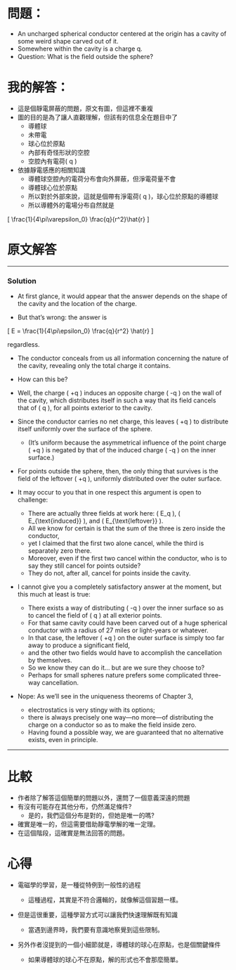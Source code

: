 # 問題：

- An uncharged spherical conductor centered at the origin has a cavity of some weird shape carved out of it. 
- Somewhere within the cavity is a charge q. 
- Question: What is the ﬁeld outside the sphere?

# 我的解答：

- 這是個靜電屏蔽的問題，原文有圖，但這裡不重複
- 圖的目的是為了讓人直觀理解，但該有的信息全在題目中了
  - 導體球
  - 未帶電
  - 球心位於原點
  - 內部有奇怪形狀的空腔
  - 空腔內有電荷\( q \)
- 依據靜電感應的相關知識
  - 導體球空腔內的電荷分布會向外屏蔽，但淨電荷量不會
  - 導體球心位於原點
  - 所以對於外部來說，這就是個帶有淨電荷\( q \)，球心位於原點的導體球
  - 所以導體外的電場分布自然就是
  
\[
\frac{1}{4\pi\varepsilon_0} \frac{q}{r^2}\hat{r}
\]



# 原文解答

---

### Solution

- At first glance, it would appear that the answer depends on the shape of the cavity and the location of the charge. 

- But that’s wrong: the answer is  

\[
E = \frac{1}{4\pi\epsilon_0} \frac{q}{r^2} \hat{r}
\]

regardless. 

- The conductor conceals from us all information concerning the nature of the cavity, revealing only the total charge it contains. 

- How can this be?  

- Well, the charge \( +q \) induces an opposite charge \( -q \) on the wall of the cavity, which distributes itself in such a way that its field cancels that of \( q \), for all points exterior to the cavity. 

- Since the conductor carries no net charge, this leaves \( +q \) to distribute itself uniformly over the surface of the sphere. 
  - (It’s uniform because the asymmetrical influence of the point charge \( +q \) is negated by that of the induced charge \( -q \) on the inner surface.) 

- For points outside the sphere, then, the only thing that survives is the field of the leftover \( +q \), uniformly distributed over the outer surface.  

- It may occur to you that in one respect this argument is open to challenge: 
  - There are actually three fields at work here: \( E_q \), \( E_{\text{induced}} \), and \( E_{\text{leftover}} \). 
  - All we know for certain is that the sum of the three is zero inside the conductor, 
  - yet I claimed that the first two alone cancel, while the third is separately zero there. 
  - Moreover, even if the first two cancel within the conductor, who is to say they still cancel for points outside? 
  - They do not, after all, cancel for points inside the cavity.  

- I cannot give you a completely satisfactory answer at the moment, but this much at least is true: 
  - There exists a way of distributing \( -q \) over the inner surface so as to cancel the field of \( q \) at all exterior points. 
  - For that same cavity could have been carved out of a huge spherical conductor with a radius of 27 miles or light-years or whatever. 
  - In that case, the leftover \( +q \) on the outer surface is simply too far away to produce a significant field, 
  - and the other two fields would have to accomplish the cancellation by themselves. 
  - So we know they can do it... but are we sure they choose to? 
  - Perhaps for small spheres nature prefers some complicated three-way cancellation.  

- Nope: As we’ll see in the uniqueness theorems of Chapter 3, 
  - electrostatics is very stingy with its options; 
  - there is always precisely one way—no more—of distributing the charge on a conductor so as to make the field inside zero. 
  - Having found a possible way, we are guaranteed that no alternative exists, even in principle.  

---

# 比較

- 作者除了解答這個簡單的問題以外，還問了一個意義深遠的問題
- 有沒有可能存在其他分布，仍然滿足條件?
  - 是的，我們這個分布是對的，但她是唯一的嗎?
- 確實是唯一的，但這需要借助靜電學解的唯一定理。
- 在這個階段，這確實是無法回答的問題。

# 心得

- 電磁學的學習，是一種從特例到一般性的過程
  - 這種過程，其實是不符合邏輯的，就像解這個習題一樣。

- 但是這很重要，這種學習方式可以讓我們快速理解既有知識
  - 當遇到邊界時，我們要有意識地察覺到這些限制。
  
- 另外作者沒提到的一個小細節就是，導體球的球心在原點，也是個關鍵條件
  - 如果導體球的球心不在原點，解的形式也不會那麼簡單。